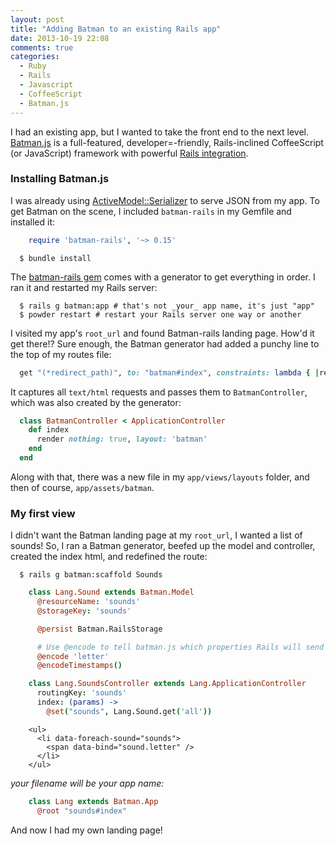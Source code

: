 ```yaml
---
layout: post
title: "Adding Batman to an existing Rails app"
date: 2013-10-19 22:08
comments: true
categories:
  - Ruby
  - Rails
  - Javascript
  - CoffeeScript
  - Batman.js
---
```


I had an existing app, but I wanted to take the front end to the next level. [Batman.js](http://batmanjs.org/) is a full-featured, developer=-friendly, Rails-inclined CoffeeScript (or JavaScript) framework with powerful [Rails integration](https://github.com/batmanjs/batman-rails).

<!-- more -->


### Installing Batman.js

I was already using [ActiveModel::Serializer](https://github.com/rails-api/active_model_serializers) to serve JSON from my app. To get Batman on the scene, I included
`batman-rails` in my Gemfile and installed it:

```ruby Gemfile.rb
    require 'batman-rails', '~> 0.15'
```

```
  $ bundle install
```

The [batman-rails gem](https://github.com/batmanjs/batman-rails) comes with a generator to get everything in order.
I ran it and restarted my Rails server:

```
  $ rails g batman:app # that's not _your_ app name, it's just "app"
  $ powder restart # restart your Rails server one way or another
```

I visited my app's `root_url` and found Batman-rails landing page. How'd it get there!? Sure enough, the Batman generator had added a punchy line to the top of my routes file:

```ruby config/routes.rb
  get "(*redirect_path)", to: "batman#index", constraints: lambda { |request| request.format == "text/html" }
```

It captures all `text/html` requests and passes them to `BatmanController`, which was also created by the generator:

```ruby app/controllers/batman_controller
  class BatmanController < ApplicationController
    def index
      render nothing: true, layout: 'batman'
    end
  end
```

Along with that, there was a new file in my `app/views/layouts` folder, and then of course, `app/assets/batman`.

### My first view

I didn't want the Batman landing page at my `root_url`, I wanted a list of sounds! So, I ran a Batman generator, beefed up the model and controller, created the index html, and redefined the route:

```
  $ rails g batman:scaffold Sounds
```


```coffeescript app/assets/batman/models/sound.js.coffee
    class Lang.Sound extends Batman.Model
      @resourceName: 'sounds'
      @storageKey: 'sounds'

      @persist Batman.RailsStorage

      # Use @encode to tell batman.js which properties Rails will send back with its JSON.
      @encode 'letter'
      @encodeTimestamps()
```


```coffeescript app/assets/batman/controllers/sounds_controller.js.coffee
    class Lang.SoundsController extends Lang.ApplicationController
      routingKey: 'sounds'
      index: (params) ->
        @set("sounds", Lang.Sound.get('all'))
```

```haml app/assets/batman/html/sounds/index.html
    <ul>
      <li data-foreach-sound="sounds">
        <span data-bind="sound.letter" />
      </li>
    </ul>
```


_your filename will be your app name:_
```coffeescript app/assets/batman/lang.js.coffee
    class Lang extends Batman.App
      @root "sounds#index"
```

And now I had my own landing page!

